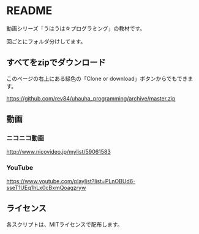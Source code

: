 # README

動画シリーズ「うはうは☆プログラミング」の教材です。

回ごとにフォルダ分けしてます。

## すべてをzipでダウンロード

このページの右上にある緑色の「Clone or download」ボタンからでもできます。

https://github.com/rev84/uhauha_programming/archive/master.zip

## 動画

### ニコニコ動画

http://www.nicovideo.jp/mylist/59061583

### YouTube

https://www.youtube.com/playlist?list=PLnOBUd6-sseT1UEq1hLx0cBxmQoagzryw

## ライセンス

各スクリプトは、MITライセンスで配布します。


